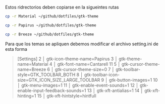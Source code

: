 Estos ridrectorios deben copiarse en la sigueintes rutas 
```bash
cp -r Material ~/github/dotfiles/gtk-theme 
```
```bash
cp -r Papirus ~/github/dotfiles/gtk-theme 
```
```bash
cp -r Breeze ~/github/dotfiles/gtk-theme 
```
Para que los temas se apliquen debemos modificar el archivo setting.ini de esta forma 
> [Settings]
   2   │ gtk-icon-theme-name=Papirus
   3   │ gtk-theme-name=Material
   4   │ gtk-font-name=Cantarell 11
   5   │ gtk-cursor-theme-name=Breeze
   6   │ gtk-cursor-theme-size=0
   7   │ gtk-toolbar-style=GTK_TOOLBAR_BOTH
   8   │ gtk-toolbar-icon-size=GTK_ICON_SIZE_LARGE_TOOLBAR
   9   │ gtk-button-images=1
  10   │ gtk-menu-images=1
  11   │ gtk-enable-event-sounds=1
  12   │ gtk-enable-input-feedback-sounds=1
  13   │ gtk-xft-antialias=1
  14   │ gtk-xft-hinting=1
  15   │ gtk-xft-hintstyle=hintfull


```bash

```